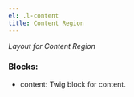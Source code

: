 ```yaml
---
el: .l-content
title: Content Region
---
```

_Layout for Content Region_

### Blocks:
* content: Twig block for content.
